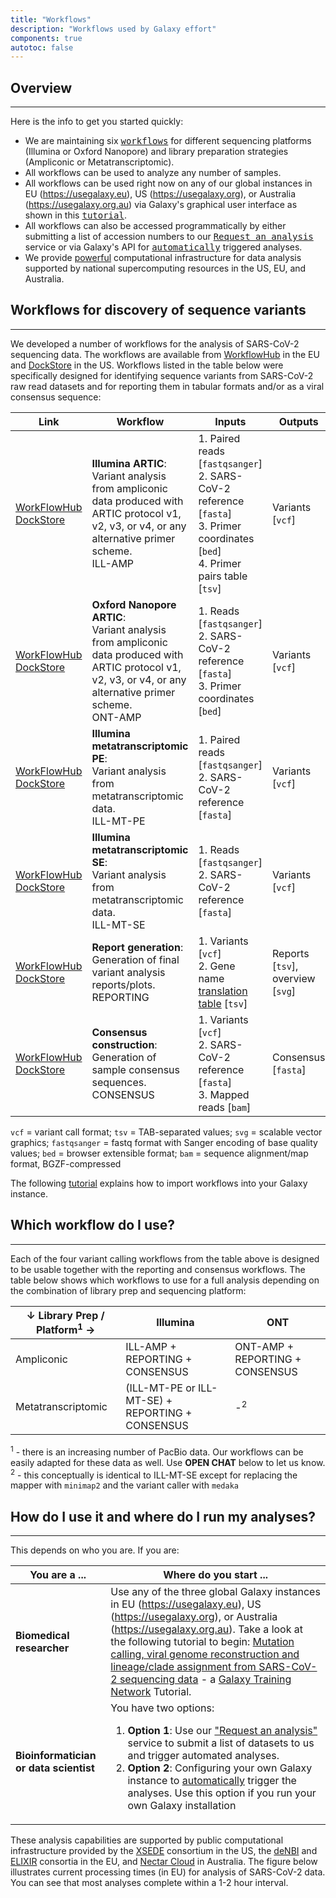 ```yaml
---
title: "Workflows"
description: "Workflows used by Galaxy effort"
components: true
autotoc: false
---
```


## Overview

-----

Here is the info to get you started quickly:

- We are maintaining six [<kbd>workflows</kbd>](#workflows-for-discovery-of-sequence-variants) for different sequencing platforms (Illumina or Oxford Nanopore) and library preparation strategies (Ampliconic or Metatranscriptomic).
- All workflows can be used to analyze any number of samples.
- All workflows can be used right now on any of our global instances in EU (https://usegalaxy.eu), US (https://usegalaxy.org), or Australia (https://usegalaxy.org.au) via Galaxy's graphical user interface as shown in this [<kbd>tutorial</kbd>](https://training.galaxyproject.org/training-material/topics/variant-analysis/tutorials/sars-cov-2-variant-discovery/tutorial.html).
- All workflows can also be accessed programmatically by either submitting a list of accession numbers to our [<kbd>Request an analysis</kbd>](https://github.com/usegalaxy-eu/sars-cov-2-processing-requests) service or via Galaxy's API for [<kbd>automatically</kbd>](https://github.com/usegalaxy-eu/ena-cog-uk-wfs) triggered analyses.
- We provide [powerful](#graph) computational infrastructure for data analysis supported by national supercomputing resources in the US, EU, and Australia. 


## Workflows for discovery of sequence variants

-----

We developed a number of workflows for the analysis of SARS-CoV-2 sequencing data. The workflows are available from [WorkflowHub](https://workflowhub.eu/projects/33/workflows?filter%5Btag%5D=covid-19&filter%5Bworkflow_type%5D=galaxy) in the EU and [DockStore](https://dockstore.org/organizations/iwc/collections/Covid) in the US. Workflows listed in the table below were specifically designed for identifying sequence variants from SARS-CoV-2 raw read datasets and for reporting them in tabular formats and/or as a viral consensus sequence:


| Link | Workflow |  Inputs | Outputs | Aligner | Caller | 
|---|--------|-------|--------|--------------|-----------------|
| [WorkFlowHub](https://workflowhub.eu/workflows/110)<br>[DockStore](https://dockstore.org/api/ga4gh/trs/v2/tools/%23workflow%2Fgithub.com%2Fiwc-workflows%2Fsars-cov-2-pe-illumina-artic-variant-calling%2FCOVID-19-PE-ARTIC-ILLUMINA/versions/main/plain-GXFORMAT2/descriptor//pe-artic-variation.ga)| **Illumina ARTIC**:<br> Variant analysis from ampliconic data produced with ARTIC protocol v1, v2, v3, or v4, or any alternative primer scheme.<br><span class="badge badge-danger">ILL-AMP</span>          | 1. Paired reads [`fastqsanger`]<br>2. SARS-CoV-2 reference [`fasta`]<br>3. Primer coordinates [`bed`]<br>4. Primer pairs table [`tsv`]  | Variants [`vcf`] | `BWA MEM` | `lofreq` |
| [WorkFlowHub](https://workflowhub.eu/workflows/111)<br>[DockStore](https://dockstore.org/api/ga4gh/trs/v2/tools/%23workflow%2Fgithub.com%2Fiwc-workflows%2Fsars-cov-2-ont-artic-variant-calling%2FCOVID-19-ARTIC-ONT/versions/main/plain-GXFORMAT2/descriptor//ont-artic-variation.ga)               |**Oxford Nanopore ARTIC**:<br> Variant analysis from ampliconic data produced with ARTIC protocol v1, v2, v3, or v4, or any alternative primer scheme.<br><span class="badge badge-secondary">ONT-AMP</span> | 1. Reads [`fastqsanger`]<br>2. SARS-CoV-2 reference   [`fasta`]<br>3. Primer coordinates [`bed`] | Variants [`vcf`] | `minimap2` | `medaka` |
| [WorkFlowHub](https://workflowhub.eu/workflows/113)<br>[DockStore](https://dockstore.org/api/ga4gh/trs/v2/tools/%23workflow%2Fgithub.com%2Fiwc-workflows%2Fsars-cov-2-pe-illumina-wgs-variant-calling%2FCOVID-19-PE-WGS-ILLUMINA/versions/main/plain-GXFORMAT2/descriptor//pe-wgs-variation.ga)      |**Illumina metatranscriptomic PE**:<br> Variant analysis from metatranscriptomic data.<br><span class="badge badge-success">ILL-MT-PE</span>                               | 1. Paired reads [`fastqsanger`]<br>2. SARS-CoV-2 reference   [`fasta`] | Variants [`vcf`] | `BWA MEM` | `lofreq` |
| [WorkFlowHub](https://workflowhub.eu/workflows/112)<br>[DockStore](https://dockstore.org/api/ga4gh/trs/v2/tools/%23workflow%2Fgithub.com%2Fiwc-workflows%2Fsars-cov-2-se-illumina-wgs-variant-calling%2FCOVID-19-SE-WGS-ILLUMINA/versions/main/plain-GXFORMAT2/descriptor//se-wgs-variation.ga)      |**Illumina metatranscriptomic SE**:<br> Variant analysis from metatranscriptomic data.<br><span class="badge badge-warning">ILL-MT-SE</span>                               | 1. Reads [`fastqsanger`]<br>2. SARS-CoV-2 reference   [`fasta`] | Variants [`vcf`]| `Bowtie2` | `lofreq` |
| [WorkFlowHub](https://workflowhub.eu/workflows/109)<br>[DockStore](https://dockstore.org/api/ga4gh/trs/v2/tools/%23workflow%2Fgithub.com%2Fiwc-workflows%2Fsars-cov-2-variation-reporting%2FCOVID-19-VARIATION-REPORTING/versions/main/plain-GXFORMAT2/descriptor//variation-reporting.ga)           |**Report generation**:<br> Generation of final variant analysis reports/plots.<br><span class="badge badge-info">REPORTING</span>                                                 | 1. Variants [`vcf`]<br>2. Gene name [translation table](https://doi.org/10.5281/zenodo.4555734) [`tsv`]  | Reports [`tsv`], overview [`svg`] | - | - | 
| [WorkFlowHub](https://workflowhub.eu/workflows/138)<br>[DockStore](https://dockstore.org/api/ga4gh/trs/v2/tools/%23workflow%2Fgithub.com%2Fiwc-workflows%2Fsars-cov-2-consensus-from-variation%2FCOVID-19-CONSENSUS-CONSTRUCTION/versions/main/plain-GXFORMAT2/descriptor//consensus-from-variation.ga)           |**Consensus construction**:<br> Generation of sample consensus sequences.<br><span class="badge badge-info">CONSENSUS</span>                                                 | 1. Variants [`vcf`]<br>2. SARS-CoV-2 reference [`fasta`]<br>3. Mapped reads [`bam`] | Consensus [`fasta`] | - | - |
 
 `vcf` = variant call format; `tsv` = TAB-separated values; `svg` = scalable vector graphics; `fastqsanger` = fastq format with Sanger encoding of base quality values; `bed` = browser extensible format; `bam` = sequence alignment/map format, BGZF-compressed

The following <a href="https://training.galaxyproject.org/training-material/topics/variant-analysis/tutorials/sars-cov-2-variant-discovery/tutorial.html#from-fastq-to-annotated-allelic-variants">tutorial</a> explains how to import workflows into your Galaxy instance.


## Which workflow do I use?

------

<!-- Workflow badges
<span class="badge badge-danger">ILL-AMP</span>
<span class="badge badge-secondary">ONT-AMP</span>
<span class="badge badge-success">ILL-MT-PE</span>
<span class="badge badge-warning">ILL-MT-SE</span>  
-->

Each of the four variant calling workflows from the table above is designed to be usable together with the reporting and consensus workflows. The table below shows which workflows to use for a full analysis depending on the combination of library prep and sequencing platform:

| &#8595;  Library Prep / Platform<sup>1</sup> &#8594; | Illumina | ONT |
|------------------------------------------|----------|-----|
| Ampliconic                               | <span class="badge badge-danger">ILL-AMP</span> + <span class="badge badge-info">REPORTING</span> + <span class="badge badge-info">CONSENSUS</span>  | <span class="badge badge-secondary">ONT-AMP</span> + <span class="badge badge-info">REPORTING</span> + <span class="badge badge-info">CONSENSUS</span> |
| Metatranscriptomic |(<span class="badge badge-success">ILL-MT-PE</span> or <span class="badge badge-warning">ILL-MT-SE</span>) + <span class="badge badge-info">REPORTING</span> + <span class="badge badge-info">CONSENSUS</span> | -<sup>2</sup>|
<sup>1</sup> - there is an increasing number of PacBio data. Our workflows can be easily adapted for these data as well. Use **OPEN CHAT** below to let us know. <sup>2</sup> - this conceptually is identical to <span class="badge badge-warning">ILL-MT-SE</span> except for replacing the mapper with `minimap2` and the variant caller with `medaka` 


## How do I use it and where do I run my analyses?

------

This depends on who you are. If you are:

| You are a ... | Where do you start ... |
|----------|-----------------------|
| **Biomedical researcher** | Use any of the three global Galaxy instances in EU (https://usegalaxy.eu), US (https://usegalaxy.org), or Australia (https://usegalaxy.org.au). Take a look at the following tutorial to begin: [Mutation calling, viral genome reconstruction and lineage/clade assignment from SARS-CoV-2 sequencing data](https://training.galaxyproject.org/training-material/topics/variant-analysis/tutorials/sars-cov-2-variant-discovery/tutorial.html) - a [Galaxy Training Network](https://training.galaxyproject.org/training-material/) Tutorial. |
| **Bioinformatician or data scientist** | You have two options: <ol> <li>**Option 1**: Use our ["Request an analysis"](https://github.com/usegalaxy-eu/sars-cov-2-processing-requests) service to submit a list of datasets to us and trigger automated analyses.</li> <li>**Option 2**: Configuring your own Galaxy instance to [automatically](https://github.com/usegalaxy-eu/ena-cog-uk-wfs) trigger the analyses. Use this option if you run your own Galaxy installation</li> </ol> | 

These analysis capabilities are supported by public computational infrastructure provided by the [XSEDE](https://www.xsede.org) consortium in the US, the [deNBI](https://www.denbi.de) and [ELIXIR](https://elixir-europe.org) consortia in the EU, and [Nectar Cloud](https://ardc.edu.au/services/nectar-research-cloud/) in Australia. The figure below illustrates current processing times (in EU) for analysis of SARS-CoV-2 data. You can see that most analyses complete within a 1-2 hour interval.


<div class="shadow-sm p-3 mb-5 bg-light rounded" id="graph" align="center">
    <vega-embed align="center" spec="https://raw.githubusercontent.com/galaxyproject/SARS-CoV-2/master/data/ipynb/graphs/run_times.json"/>
</div>
